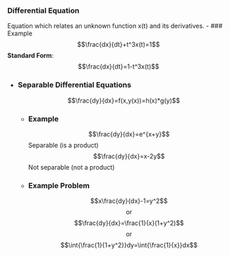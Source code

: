 ### Differential Equation
Equation which relates an unknown function x(t) and its derivatives.
	- ### Example
	  $$\frac{dx}{dt}+t^3x(t)=1$$
	  **Standard Form**: $$\frac{dx}{dt}=1-t^3x(t)$$
- ### Separable Differential Equations
  $$\frac{dy}{dx}=f(x,y(x))=h(x)*g(y)$$
	- ### Example
	  $$\frac{dy}{dx}=e^{x+y}$$
	  Separable (is a product)
	  $$\frac{dy}{dx}=x-2y$$
	  Not separable (not a product)
	- ### Example Problem
	  $$x\frac{dy}{dx}-1=y^2$$
	  $$\text{or}$$
	  $$\frac{dy}{dx}=\frac{1}{x}(1+y^2)$$
	  $$\text{or}$$
	  $$\int{\frac{1}{1+y^2}}dy=\int{\frac{1}{x}}dx$$